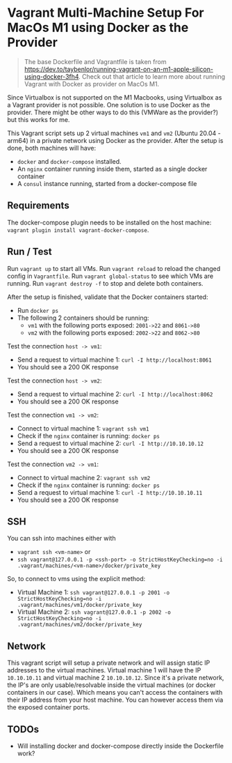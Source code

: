 # Vagrant Multi-Machine Setup For MacOs M1 using Docker as the Provider

> The base Dockerfile and Vagrantfile is taken from https://dev.to/taybenlor/running-vagrant-on-an-m1-apple-silicon-using-docker-3fh4. 
> Check out that article to learn more about running Vagrant with Docker as provider on MacOs M1.

Since Virtualbox is not supported on the M1 Macbooks, using Virtualbox as a Vagrant provider is not possible.
One solution is to use Docker as the provider. There might be other ways to do this (VMWare as the provider?) but this works for me.

This Vagrant script sets up 2 virtual machines `vm1` and `vm2` (Ubuntu 20.04 - arm64) in a private network using Docker as the provider.
After the setup is done, both machines will have:
 * `docker` and `docker-compose` installed.
 * An `nginx` container running inside them, started as a single docker container
 * A `consul` instance running, started from a docker-compose file

## Requirements
The docker-compose plugin needs to be installed on the host machine: `vagrant plugin install vagrant-docker-compose`.

## Run / Test 
Run `vagrant up` to start all VMs.
Run `vagrant reload` to reload the changed config in `Vagrantfile`.
Run `vagrant global-status` to see which VMs are running.
Run `vagrant destroy -f` to stop and delete both containers.


After the setup is finished, validate that the Docker containers started:
 * Run `docker ps`
 * The following 2 containers should be running: 
   * `vm1` with the following ports exposed: `2001->22` and `8061->80`
   * `vm2` with the following ports exposed: `2002->22` and `8062->80`

Test the connection `host -> vm1`: 
 * Send a request to virtual machine 1: `curl -I http://localhost:8061`
 * You should see a 200 OK response

Test the connection `host -> vm2`: 
 * Send a request to virtual machine 2: `curl -I http://localhost:8062`
 * You should see a 200 OK response

Test the connection `vm1 -> vm2`: 
 * Connect to virtual machine 1: `vagrant ssh vm1`
 * Check if the `nginx` container is running: `docker ps`
 * Send a request to virtual machine 2: `curl -I http://10.10.10.12`
 * You should see a 200 OK response

Test the connection `vm2 -> vm1`: 
 * Connect to virtual machine 2: `vagrant ssh vm2`
 * Check if the `nginx` container is running: `docker ps`
 * Send a request to virtual machine 1: `curl -I http://10.10.10.11`
 * You should see a 200 OK response

## SSH
You can ssh into machines either with 
 * `vagrant ssh <vm-name>` or 
 * `ssh vagrant@127.0.0.1 -p <ssh-port> -o StrictHostKeyChecking=no -i .vagrant/machines/<vm-name>/docker/private_key`

So, to connect to vms using the explicit method:
* Virtual Machine 1: `ssh vagrant@127.0.0.1 -p 2001 -o StrictHostKeyChecking=no -i .vagrant/machines/vm1/docker/private_key`
* Virtual Machine 2: `ssh vagrant@127.0.0.1 -p 2002 -o StrictHostKeyChecking=no -i .vagrant/machines/vm2/docker/private_key`

## Network
This vagrant script will setup a private network and will assign static IP addresses to the virtual machines.
Virtual machine 1 will have the IP `10.10.10.11` and virtual machine 2 `10.10.10.12`. Since it's a private network, the IP's are only usable/resolvable inside the virtual machines (or docker containers in our case). Which means you can't access the containers with their IP address from your host machine. You can however access them via the exposed container ports.

## TODOs
 * Will installing docker and docker-compose directly inside the Dockerfile work?